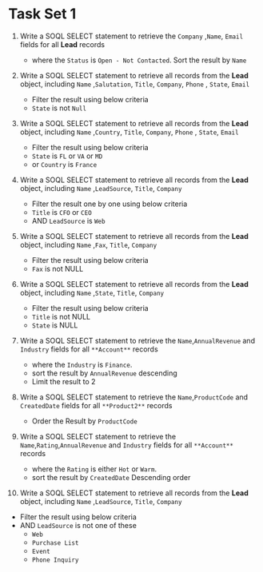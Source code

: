 # Task Set 1 

1. Write a SOQL SELECT statement to retrieve the `Company` ,`Name`, `Email` fields for all **Lead** records 
   - where the `Status` is `Open - Not Contacted`. Sort the result by `Name`

2. Write a SOQL SELECT statement to retrieve all records from the **Lead** object, including `Name` ,`Salutation`, `Title`, `Company`, `Phone` , `State`, `Email` 
   - Filter the result using below criteria 
   - `State` is not `Null` 

3. Write a SOQL SELECT statement to retrieve all records from the **Lead** object, including `Name` ,`Country`, `Title`, `Company`, `Phone` , `State`, `Email` 
   - Filter the result using below criteria 
   - `State` is `FL` or `VA` or `MD` 
   - or `Country` is `France`

4. Write a SOQL SELECT statement to retrieve all records from the **Lead** object, including `Name` ,`LeadSource`, `Title`, `Company`
   - Filter the result one by one using below criteria 
   - `Title` is `CFO` or `CEO` 
   - AND `LeadSource` is `Web` 

5. Write a SOQL SELECT statement to retrieve all records from the **Lead** object, including `Name` ,`Fax`, `Title`, `Company`
   - Filter the result using below criteria 
   - `Fax` is not NULL

6. Write a SOQL SELECT statement to retrieve all records from the **Lead** object, including `Name` ,`State`, `Title`, `Company`
   - Filter the result using below criteria 
   - `Title` is not NULL
   - `State` is NULL

7. Write a SOQL SELECT statement to retrieve the `Name`,`AnnualRevenue` and `Industry` fields for all `**Account**` records 
   - where the `Industry` is `Finance`.
   - sort the result by `AnnualRevenue` descending
   - Limit the result to 2 

8. Write a SOQL SELECT statement to retrieve the `Name`,`ProductCode` and `CreatedDate` fields for all `**Product2**` records 
   - Order the Result by `ProductCode`

9. Write a SOQL SELECT statement to retrieve the `Name`,`Rating`,`AnnualRevenue` and `Industry` fields for all `**Account**` records 
   - where the `Rating` is either `Hot` or `Warm`.
   - sort the result by `CreatedDate` Descending order

10. Write a SOQL SELECT statement to retrieve all records from the **Lead** object, including `Name` ,`LeadSource`, `Title`, `Company`
   - Filter the result using below criteria 
   - AND `LeadSource` is not one of these
     - `Web`
     - `Purchase List`
     - `Event`
     - `Phone Inquiry` 